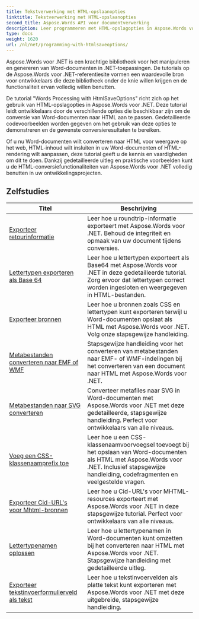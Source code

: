 ```yaml
---
title: Tekstverwerking met HTML-opslaanopties
linktitle: Tekstverwerking met HTML-opslaanopties
second_title: Aspose.Words API voor documentverwerking
description: Leer programmeren met HTML-opslagopties in Aspose.Words voor .NET. Converteer Word-documenten eenvoudig naar HTML met behoud van opmaak en inhoud.
type: docs
weight: 1620
url: /nl/net/programming-with-htmlsaveoptions/
---
```

Aspose.Words voor .NET is een krachtige bibliotheek voor het manipuleren en genereren van Word-documenten in .NET-toepassingen. De tutorials op de Aspose.Words voor .NET-referentiesite vormen een waardevolle bron voor ontwikkelaars die deze bibliotheek onder de knie willen krijgen en de functionaliteit ervan volledig willen benutten.

De tutorial "Words Processing with HtmlSaveOptions" richt zich op het gebruik van HTML-opslagopties in Aspose.Words voor .NET. Deze tutorial leidt ontwikkelaars door de verschillende opties die beschikbaar zijn om de conversie van Word-documenten naar HTML aan te passen. Gedetailleerde codevoorbeelden worden gegeven om het gebruik van deze opties te demonstreren en de gewenste conversieresultaten te bereiken.

Of u nu Word-documenten wilt converteren naar HTML voor weergave op het web, HTML-inhoud wilt insluiten in uw Word-documenten of HTML-rendering wilt aanpassen, deze tutorial geeft u de kennis en vaardigheden om dit te doen. Dankzij gedetailleerde uitleg en praktische voorbeelden kunt u de HTML-conversiefunctionaliteiten van Aspose.Words voor .NET volledig benutten in uw ontwikkelingsprojecten.

 ## Zelfstudies
| Titel | Beschrijving |
| --- | --- |
| [Exporteer retourinformatie](./export-roundtrip-information/) | Leer hoe u roundtrip-informatie exporteert met Aspose.Words voor .NET. Behoud de integriteit en opmaak van uw document tijdens conversies. |
| [Lettertypen exporteren als Base 64](./export-fonts-as-base-64/) | Leer hoe u lettertypen exporteert als Base64 met Aspose.Words voor .NET in deze gedetailleerde tutorial. Zorg ervoor dat lettertypen correct worden ingesloten en weergegeven in HTML-bestanden. |
| [Exporteer bronnen](./export-resources/) | Leer hoe u bronnen zoals CSS en lettertypen kunt exporteren terwijl u Word-documenten opslaat als HTML met Aspose.Words voor .NET. Volg onze stapsgewijze handleiding. |
| [Metabestanden converteren naar EMF of WMF](./convert-metafiles-to-emf-or-wmf/) | Stapsgewijze handleiding voor het converteren van metabestanden naar EMF- of WMF-indelingen bij het converteren van een document naar HTML met Aspose.Words voor .NET. |
| [Metabestanden naar SVG converteren](./convert-metafiles-to-svg/) | Converteer metafiles naar SVG in Word-documenten met Aspose.Words voor .NET met deze gedetailleerde, stapsgewijze handleiding. Perfect voor ontwikkelaars van alle niveaus. |
| [Voeg een CSS-klassenaamprefix toe](./add-css-class-name-prefix/) | Leer hoe u een CSS-klassenaamvoorvoegsel toevoegt bij het opslaan van Word-documenten als HTML met Aspose.Words voor .NET. Inclusief stapsgewijze handleiding, codefragmenten en veelgestelde vragen. |
| [Exporteer Cid-URL's voor Mhtml-bronnen](./export-cid-urls-for-mhtml-resources/) | Leer hoe u Cid-URL's voor MHTML-resources exporteert met Aspose.Words voor .NET in deze stapsgewijze tutorial. Perfect voor ontwikkelaars van alle niveaus. |
| [Lettertypenamen oplossen](./resolve-font-names/) | Leer hoe u lettertypenamen in Word-documenten kunt omzetten bij het converteren naar HTML met Aspose.Words voor .NET. Stapsgewijze handleiding met gedetailleerde uitleg. |
| [Exporteer tekstinvoerformulierveld als tekst](./export-text-input-form-field-as-text/) | Leer hoe u tekstinvoervelden als platte tekst kunt exporteren met Aspose.Words voor .NET met deze uitgebreide, stapsgewijze handleiding. |